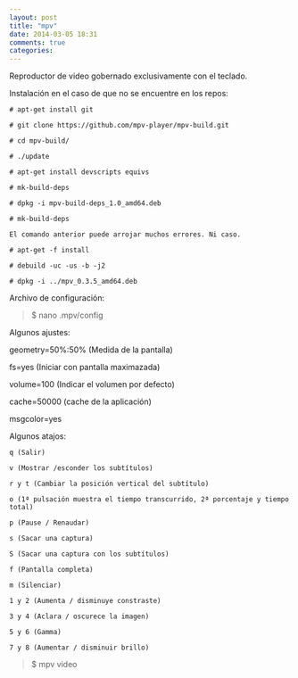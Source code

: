 ```yaml
---
layout: post
title: "mpv"
date: 2014-03-05 18:31
comments: true
categories: 
---
```

Reproductor de video gobernado exclusivamente con el teclado.

Instalación en el caso de que no se encuentre en los repos:

	# apt-get install git

	# git clone https://github.com/mpv-player/mpv-build.git

	# cd mpv-build/

	# ./update

	# apt-get install devscripts equivs

	# mk-build-deps

	# dpkg -i mpv-build-deps_1.0_amd64.deb

	# mk-build-deps

	El comando anterior puede arrojar muchos errores. Ni caso.

	# apt-get -f install

	# debuild -uc -us -b -j2

	# dpkg -i ../mpv_0.3.5_amd64.deb

Archivo de configuración:

>$ nano .mpv/config

Algunos ajustes:

geometry=50%:50% (Medida de la pantalla)

fs=yes (Iniciar con pantalla maximazada)

volume=100 (Indicar el volumen por defecto)

cache=50000 (cache de la aplicación)

msgcolor=yes

Algunos atajos:

	q (Salir)

	v (Mostrar /esconder los subtítulos)

	r y t (Cambiar la posición vertical del subtítulo)

	o (1ª pulsación muestra el tiempo transcurrido, 2ª porcentaje y tiempo total)

	p (Pause / Renaudar)

	s (Sacar una captura)

	S (Sacar una captura con los subtítulos)

	f (Pantalla completa)

	m (Silenciar)

	1 y 2 (Aumenta / disminuye constraste)

	3 y 4 (Aclara / oscurece la imagen)

	5 y 6 (Gamma)

	7 y 8 (Aumentar / disminuir brillo)

>$ mpv video

